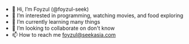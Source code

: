 - 👋 Hi, I’m Foyzul (@foyzul-seek)
- 👀 I’m interested in programming, watching movies, and food exploring
- 🌱 I’m currently learning many things
- 💞️ I’m looking to collaborate on don't know
- 📫 How to reach me foyzul@seekasia.com

<!---
foyzul-seek/foyzul-seek is a ✨ special ✨ repository because its `README.md` (this file) appears on your GitHub profile.
You can click the Preview link to take a look at your changes.
--->
